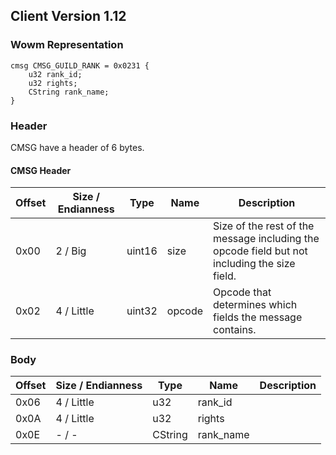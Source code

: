 ## Client Version 1.12

### Wowm Representation
```rust,ignore
cmsg CMSG_GUILD_RANK = 0x0231 {
    u32 rank_id;    
    u32 rights;    
    CString rank_name;    
}
```
### Header
CMSG have a header of 6 bytes.

#### CMSG Header
| Offset | Size / Endianness | Type   | Name   | Description |
| ------ | ----------------- | ------ | ------ | ----------- |
| 0x00   | 2 / Big           | uint16 | size   | Size of the rest of the message including the opcode field but not including the size field.|
| 0x02   | 4 / Little        | uint32 | opcode | Opcode that determines which fields the message contains.|
### Body
| Offset | Size / Endianness | Type | Name | Description |
| ------ | ----------------- | ---- | ---- | ----------- |
| 0x06 | 4 / Little | u32 | rank_id |  |
| 0x0A | 4 / Little | u32 | rights |  |
| 0x0E | - / - | CString | rank_name |  |
